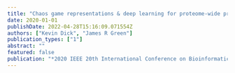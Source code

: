 ```yaml
---
title: "Chaos game representations & deep learning for proteome-wide protein prediction"
date: 2020-01-01
publishDate: 2022-04-28T15:16:09.071554Z
authors: ["Kevin Dick", "James R Green"]
publication_types: ["1"]
abstract: ""
featured: false
publication: "*2020 IEEE 20th International Conference on Bioinformatics and Bioengineering (BIBE)*"
---
```


